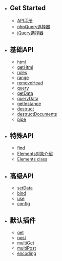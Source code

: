 - ## Get Started
    - [API手册](/v4/api/overview)
    - [phpQuery选择器](/v4/api/phpQuery)
    - [jQuery选择器](/v4/api/jQuery)

- ## 基础API

    - [html](/v4/api/html)
    - [getHtml](/v4/api/getHtml)
    - [rules](/v4/api/rules)
    - [range](/v4/api/range)
    - [removeHead](/v4/api/removeHead)
    - [query](/v4/api/query)
    - [getData](/v4/api/getData)
    - [queryData](/v4/api/queryData)`
    - [getInstance](/v4/api/getInstance)
    - [destruct](/v4/api/destruct)
    - [destructDocuments](/v4/api/destructDocuments)
    - [pipe](/v4/api/pipe)

- ## 特殊API
  - [find](/v4/api/find)
  - [Elements对象介绍](/v4/api/Elements-introduce)
  - [Elements class](/v4/api/Elements-class)

- ## 高级API
  - [setData](/v4/api/setData)
  - [bind](/v4/api/bind)
  - [use](/v4/api/use)
  - [config](/v4/api/config)

- ## 默认插件
  - [get](/v4/api/get)
  - [post](/v4/api/post)
  - [multiGet](/v4/api/multi-get)
  - [multiPost](/v4/api/multi-post)
  - [encoding](/v4/api/encoding)





 
































